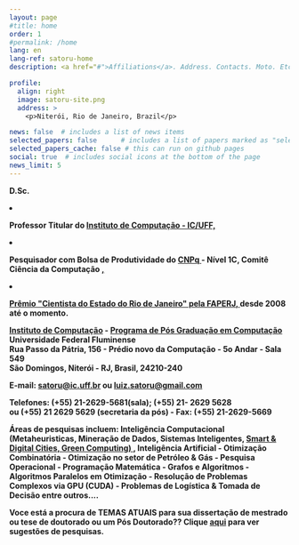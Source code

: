 ```yaml
---
layout: page
#title: home
order: 1
#permalink: /home
lang: en
lang-ref: satoru-home
description: <a href="#">Affiliations</a>. Address. Contacts. Moto. Etc.

profile:
  align: right
  image: satoru-site.png
  address: >
    <p>Niterói, Rio de Janeiro, Brazil</p>

news: false  # includes a list of news items
selected_papers: false      # includes a list of papers marked as "selected={true}" (only run locally!)
selected_papers_cache: false # this can run on github pages
social: true  # includes social icons at the bottom of the page
news_limit: 5
---
```



<b>D.Sc. <br>
<li>

Professor Titular do <a href="http://www.ic.uff.br">Instituto de Computação - IC/UFF,</a> 
<p>
<li>

Pesquisador com Bolsa de Produtividade do <a href="http://www.cnpq.br"> CNPq </a> - Nível 1C, Comitê Ciência da Computação <a href="http://buscatextual.cnpq.br/buscatextual/visualizacv.do?id=K4787740E9">,
<p>
<li>

Prêmio "Cientista do Estado do Rio de Janeiro" pela <a href="http://www.faperj.br"> FAPERJ, </a> desde 2008 até o momento. 
<p>


<a href="http://www.ic.uff.br">Instituto de Computação</a> - <a href="http://www.ic.uff.br/PosGraduacao/coordenacao.php">Programa de Pós Graduação em Computação</a> <br>
Universidade Federal Fluminense <br>
Rua Passo da Pátria, 156 - Prédio novo da Computação - 5o Andar - Sala 549 <br>
São Domingos, Niterói - RJ, Brasil, 24210-240 <p>

E-mail: <a href="mailto:satoru@ic.uff.br"> satoru@ic.uff.br </a> ou <a href="mailto:luiz.satoru@gmail.com">luiz.satoru@gmail.com</a> <br>
 
Telefones: (+55) 21-2629-5681(sala); (+55) 21- 2629 5628 <br>ou 
(+55) 21 2629 5629 (secretaria da pós) - Fax: (+55) 21-2629-5669 <p>

<b>Áreas de pesquisas incluem:</b> Inteligência Computacional (Metaheuristicas, Mineração de Dados, 
Sistemas Inteligentes, <a href="https://creating.city/">Smart & Digital Cities, Green Computing) </a>, Inteligência Artificial - Otimização Combinatória - Otimização no setor de Petróleo & Gás - Pesquisa Operacional - Programação Matemática - Grafos e Algoritmos - Algoritmos Paralelos em Otimização -
 Resolução de Problemas Complexos via GPU (CUDA) - Problemas de Logística & Tomada de Decisão entre outros.... <p>

Voce está a procura de TEMAS ATUAIS para sua dissertação de mestrado ou tese de doutorado ou um Pós Doutorado?? Clique <a href="/temas">aqui</a> 
para ver sugestões de pesquisas.</b>
